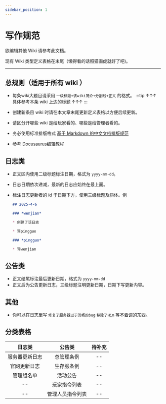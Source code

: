 ```yaml
---
sidebar_position: 1
---
```


# 写作规范

欲编辑其他 Wiki 请参考此文档。

现有 Wiki 类型定义表格在末尾（懒得看的话照猫画虎就好了吧)。

***

## 总规则（适用于所有 wiki ）

* 每条wiki大题目请采用 `一级标题+该wiki简介+分割线+正文` 的格式。
:::tip
↑↑↑ 具体参考本条 wiki 上边的标题 ↑↑↑
:::

* 创建新条目 wiki 时请在本文章末尾更新定义表格以方便后续更新。
* 请区分开哪些 wiki 是给玩家看的、哪些是给管理者看的。
* 务必使用标准排版格式 [基于 Markdown 的中文文档排版规范](https://zhuanlan.zhihu.com/p/144446995)
* 参考 [Docusaurus编辑教程](https://www.docusaurus.cn/docs)

## 日志类

* 正文区内使用二级标题标注日期，格式为 `yyyy-mm-dd`。
* 日志日期依次递减，最新的日志应始终在最上面。
* 标注日志更新者的 id 于日期下方，使用三级标题及斜体。例

	```markdown
	## 2025-4-6
	
	### *wenjian*
	
	* 创建了该日志
	
	* 骂pingguo
	
	### *pingguo*
	
	* 骂wenjian
	
	```


## 公告类

* 正文结尾标注最后更新日期，格式为 `yyyy-mm-dd` 
* 正文后为公告更新日志，三级标题注明更新日期，日期下写更新内容。

## 其他

* 你可以在日志里写 `修复了服务器过于流畅的bug` `移除了Him` 等不着调的东西。

## 分类表格


| 日志类 |   公告类    | 待补充 |
|:----:|:--------:|:----:|
| 服务器更新日志 |  总管理条例   | -- |
| 官网更新日志 |  生存服条例   | -- |
| 管理组名单 |   活动公告   | -- |
| -- |  玩家指令列表  | -- |
| -- | 管理人员指令列表 | -- |


